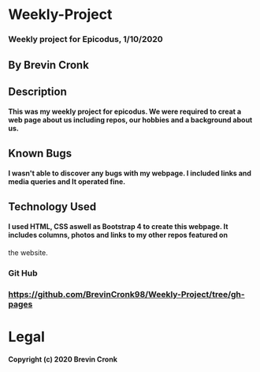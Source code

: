 # Weekly-Project

### Weekly project for Epicodus, 1/10/2020

## By Brevin Cronk

## Description

#### This was my weekly project for epicodus. We were required to creat a web page about us including repos, our hobbies and a background about us.

## Known Bugs

#### I wasn't able to discover any bugs with my webpage. I included links and media queries and It operated fine.

## Technology Used

#### I used HTML, CSS aswell as Bootstrap 4 to create this webpage. It includes columns, photos and links to my other repos featured on
 the website.

### Git Hub

### https://github.com/BrevinCronk98/Weekly-Project/tree/gh-pages

# Legal

#### Copyright (c) 2020 Brevin Cronk
